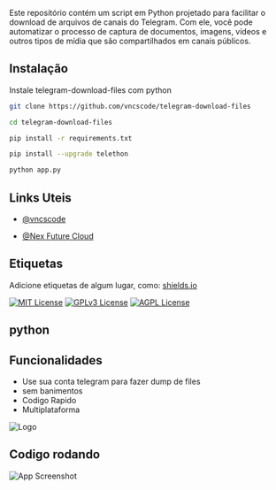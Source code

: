 Este repositório contém um script em Python projetado para facilitar o download de arquivos de canais do Telegram. Com ele, você pode automatizar o processo de captura de documentos, imagens, vídeos e outros tipos de mídia que são compartilhados em canais públicos.

## Instalação

Instale telegram-download-files com python

```bash
git clone https://github.com/vncscode/telegram-download-files

cd telegram-download-files

pip install -r requirements.txt

pip install --upgrade telethon

python app.py

```
    
## Links Uteis

- [@vncscode](https://github.com/vncscode)

- [@Nex Future Cloud](https://loja.nexfuture.com.br/)


## Etiquetas

Adicione etiquetas de algum lugar, como: [shields.io](https://shields.io/)

[![MIT License](https://img.shields.io/badge/License-MIT-green.svg)](https://choosealicense.com/licenses/mit/)
[![GPLv3 License](https://img.shields.io/badge/License-GPL%20v3-yellow.svg)](https://opensource.org/licenses/)
[![AGPL License](https://img.shields.io/badge/license-AGPL-blue.svg)](http://www.gnu.org/licenses/agpl-3.0)


## python
## Funcionalidades

- Use sua conta telegram para fazer dump de files
- sem banimentos
- Codigo Rapido
- Multiplataforma


![Logo](https://storage.nexfuture.com.br/1/103fa67919ee48fa8d6.jpeg)


## Codigo rodando

![App Screenshot](https://storage.nexfuture.com.br/1/4d4320a018c544da93d441.jpg)

